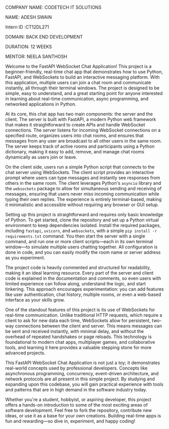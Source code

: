 COMPANY NAME: CODETECH IT SOLUTIONS

NAME: ADESH SWAIN

Intern ID :CT12DL271

DOMAIN: BACK END DEVELOPMENT

DURATION: 12 WEEKS

MENTOR: NEELA SANTHOSH

Welcome to the FastAPI WebSocket Chat Application! This project is a beginner-friendly, real-time chat app that demonstrates how to use Python, FastAPI, and WebSockets to build an interactive messaging platform. With this application, multiple users can join a chat room and communicate instantly, all through their terminal windows. The project is designed to be simple, easy to understand, and a great starting point for anyone interested in learning about real-time communication, async programming, and networked applications in Python.

At its core, this chat app has two main components: the server and the client. The server is built with FastAPI, a modern Python web framework that makes it straightforward to create APIs and handle WebSocket connections. The server listens for incoming WebSocket connections on a specified route, organizes users into chat rooms, and ensures that messages from any user are broadcast to all other users in the same room. The server keeps track of active rooms and participants using a Python dictionary, making it easy to add, remove, and manage chat rooms dynamically as users join or leave.

On the client side, users run a simple Python script that connects to the chat server using WebSockets. The client script provides an interactive prompt where users can type messages and instantly see responses from others in the same room. The client leverages Python's `asyncio` library and the `websockets` package to allow for simultaneous sending and receiving of messages, ensuring that users never miss incoming communication while typing their own replies. The experience is entirely terminal-based, making it minimalistic and accessible without requiring any browser or GUI setup.

Setting up this project is straightforward and requires only basic knowledge of Python. To get started, clone the repository and set up a Python virtual environment to keep dependencies isolated. Install the required packages, including `fastapi`, `uvicorn`, and `websockets`, with a simple `pip install -r requirements.txt` command. You then start the server with a single command, and run one or more client scripts—each in its own terminal window—to simulate multiple users chatting together. All configuration is done in code, and you can easily modify the room name or server address as you experiment.

The project code is heavily commented and structured for readability, making it an ideal learning resource. Every part of the server and client code is explained in the documentation and comments, so even users with limited experience can follow along, understand the logic, and start tinkering. This approach encourages experimentation: you can add features like user authentication, chat history, multiple rooms, or even a web-based interface as your skills grow.

One of the standout features of this project is its use of WebSockets for real-time communication. Unlike traditional HTTP requests, which require a client to ask for new data each time, WebSockets allow for persistent, two-way connections between the client and server. This means messages can be sent and received instantly, with minimal delay, and without the overhead of repeated handshakes or page reloads. This technology is foundational to modern chat apps, multiplayer games, and collaborative tools, and learning it here provides a valuable stepping stone for more advanced projects.

This FastAPI WebSocket Chat Application is not just a toy; it demonstrates real-world concepts used by professional developers. Concepts like asynchronous programming, concurrency, event-driven architecture, and network protocols are all present in this simple project. By studying and expanding upon this codebase, you will gain practical experience with tools and patterns that are in high demand in the software industry today.

Whether you're a student, hobbyist, or aspiring developer, this project offers a hands-on introduction to some of the most exciting areas of software development. Feel free to fork the repository, contribute new ideas, or use it as a base for your own creations. Building real-time apps is fun and rewarding—so dive in, experiment, and happy coding!

